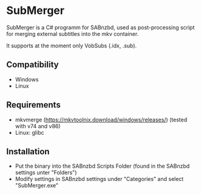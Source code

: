# SubMerger
SubMerger is a C# programm for SABnzbd, used as post-processing script for merging external subtitles into the mkv container.

It supports at the moment only VobSubs (.idx, .sub).

## Compatibility

- Windows
- Linux

## Requirements

- mkvmerge (https://mkvtoolnix.download/windows/releases/) (tested with v74 and v86)
- Linux: glibc 

## Installation

- Put the binary into the SABnzbd Scripts Folder (found in the SABnzbd settings unter "Folders")
- Modify settings in SABnzbd settings under "Categories" and select "SubMerger.exe" 